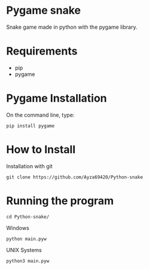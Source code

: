 # Pygame snake

Snake game made in python with the pygame library.

# Requirements

- pip
- pygame

# Pygame Installation

On the command line, type:

```pip install pygame```

# How to Install

Installation with git

``git clone https://github.com/Ayza69420/Python-snake``   

# Running the program

``cd Python-snake/``   

Windows

``python main.pyw``  

UNIX Systems

```python3 main.pyw```
